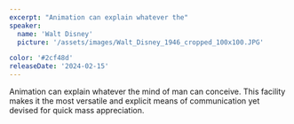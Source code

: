 ```yaml
---
excerpt: "Animation can explain whatever the"
speaker:
  name: 'Walt Disney'
  picture: '/assets/images/Walt_Disney_1946_cropped_100x100.JPG'

color: '#2cf48d'
releaseDate: '2024-02-15'
---
```

Animation can explain whatever the mind of man can conceive. This facility makes it the most versatile and explicit means of communication yet devised for quick mass appreciation.

